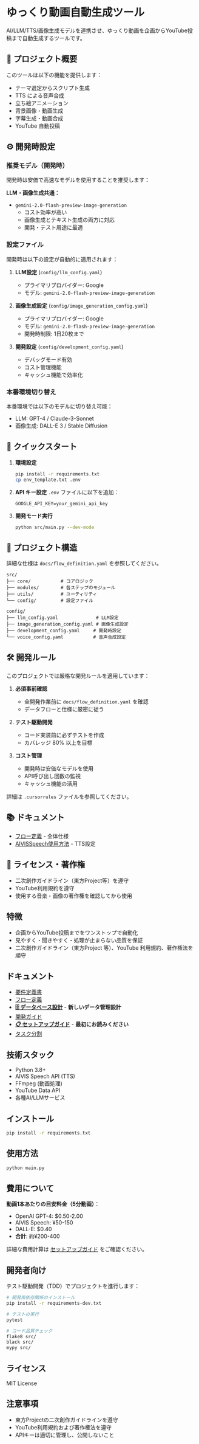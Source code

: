 # ゆっくり動画自動生成ツール

AI/LLM/TTS/画像生成モデルを連携させ、ゆっくり動画を企画からYouTube投稿まで自動生成するツールです。

## 🎯 プロジェクト概要

このツールは以下の機能を提供します：
- テーマ選定からスクリプト生成
- TTS による音声合成
- 立ち絵アニメーション
- 背景画像・動画生成
- 字幕生成・動画合成
- YouTube 自動投稿

## ⚙️ 開発時設定

### 推奨モデル（開発時）
開発時は安価で高速なモデルを使用することを推奨します：

**LLM・画像生成共通：**
- `gemini-2.0-flash-preview-image-generation`
  - コスト効率が高い
  - 画像生成とテキスト生成の両方に対応
  - 開発・テスト用途に最適

### 設定ファイル

開発時は以下の設定が自動的に適用されます：

1. **LLM設定** (`config/llm_config.yaml`)
   - プライマリプロバイダー: Google
   - モデル: `gemini-2.0-flash-preview-image-generation`

2. **画像生成設定** (`config/image_generation_config.yaml`)
   - プライマリプロバイダー: Google
   - モデル: `gemini-2.0-flash-preview-image-generation`
   - 開発時制限: 1日20枚まで

3. **開発設定** (`config/development_config.yaml`)
   - デバッグモード有効
   - コスト管理機能
   - キャッシュ機能で効率化

### 本番環境切り替え

本番環境では以下のモデルに切り替え可能：
- LLM: GPT-4 / Claude-3-Sonnet
- 画像生成: DALL-E 3 / Stable Diffusion

## 🚀 クイックスタート

1. **環境設定**
   ```bash
   pip install -r requirements.txt
   cp env_template.txt .env
   ```

2. **API キー設定**
   `.env` ファイルに以下を追加：
   ```
   GOOGLE_API_KEY=your_gemini_api_key
   ```

3. **開発モード実行**
   ```bash
   python src/main.py --dev-mode
   ```

## 📁 プロジェクト構造

詳細な仕様は `docs/flow_definition.yaml` を参照してください。

```
src/
├── core/           # コアロジック
├── modules/        # 各ステップのモジュール
├── utils/          # ユーティリティ
└── config/         # 設定ファイル

config/
├── llm_config.yaml              # LLM設定
├── image_generation_config.yaml # 画像生成設定
├── development_config.yaml     # 開発時設定
└── voice_config.yaml           # 音声合成設定
```

## 🛠️ 開発ルール

このプロジェクトでは厳格な開発ルールを適用しています：

1. **必須事前確認**
   - 全開発作業前に `docs/flow_definition.yaml` を確認
   - データフローと仕様に厳密に従う

2. **テスト駆動開発**
   - コード実装前に必ずテストを作成
   - カバレッジ 80% 以上を目標

3. **コスト管理**
   - 開発時は安価なモデルを使用
   - API呼び出し回数の監視
   - キャッシュ機能の活用

詳細は `.cursorrules` ファイルを参照してください。

## 📚 ドキュメント

- [フロー定義](docs/flow_definition.yaml) - 全体仕様
- [AIVISSpeech使用方法](docs/aivis_speech_usage.md) - TTS設定

## 🔐 ライセンス・著作権

- 二次創作ガイドライン（東方Project等）を遵守
- YouTube利用規約を遵守
- 使用する音楽・画像の著作権を確認してから使用

## 特徴

- 企画からYouTube投稿までをワンストップで自動化
- 見やすく・聞きやすく・処理が止まらない品質を保証
- 二次創作ガイドライン（東方Project 等）、YouTube 利用規約、著作権法を順守

## ドキュメント

- [要件定義書](docs/requirements.md)
- [フロー定義](docs/flow_definition.yaml)
- [**🗄️ データベース設計**](docs/database_design.md) - **新しいデータ管理設計**
- [開発ガイド](docs/development_guide.md)
- [**📋 セットアップガイド**](docs/setup_guide.md) - **最初にお読みください**
- [タスク分割](docs/task_breakdown.md)

## 技術スタック

- Python 3.8+
- AIVIS Speech API (TTS)
- FFmpeg (動画処理)
- YouTube Data API
- 各種AI/LLMサービス

## インストール

```bash
pip install -r requirements.txt
```

## 使用方法

```bash
python main.py
```

## 費用について

**動画1本あたりの目安料金（5分動画）**：
- OpenAI GPT-4: $0.50-2.00
- AIVIS Speech: ¥50-150
- DALL-E: $0.40
- **合計**: 約¥200-400

詳細な費用計算は [セットアップガイド](docs/setup_guide.md#10-費用見積もり) をご確認ください。

## 開発者向け

テスト駆動開発（TDD）でプロジェクトを進行します：

```bash
# 開発用依存関係のインストール
pip install -r requirements-dev.txt

# テストの実行
pytest

# コード品質チェック
flake8 src/
black src/
mypy src/
```

## ライセンス

MIT License

## 注意事項

- 東方Projectの二次創作ガイドラインを遵守
- YouTube利用規約および著作権法を遵守
- APIキーは適切に管理し、公開しないこと 